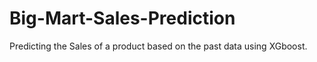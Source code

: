 # Big-Mart-Sales-Prediction
Predicting the Sales of a product based on the past data using XGboost.
